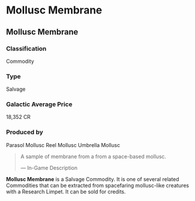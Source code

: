 # Mollusc Membrane
## Mollusc Membrane

### Classification

Commodity

### Type

Salvage

### Galactic Average Price

18,352 CR

### Produced by

Parasol Mollusc
Reel Mollusc
Umbrella Mollusc

> 
> 
> A sample of membrane from a from a space-based mollusc.
> 
> 
> — In-Game Description
> 

**Mollusc Membrane** is a Salvage Commodity. It is one of several related Commodities that can be extracted from spacefaring mollusc-like creatures with a Research Limpet. It can be sold for credits.